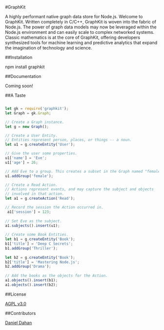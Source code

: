 
#GraphKit  

A highly performant native graph data store for Node.js. Welcome to GraphKit. Written completely in C/C\+\+, GraphKit is woven into the fabric of Node.js. The power of graph data models may now be leveraged within the Node.js environment and can easily scale to complex networked systems. Classic mathematics is at the core of GraphKit, offering developers synthesized tools for machine learning and predictive analytics that expand the imagination of technology and science.

##Installation

npm install graphkit

##Documentation

Coming soon!

##A Taste

```javascript

let gk = require('graphkit');
let Graph = gk.Graph;

// Create a Graph instance.
let g = new Graph();

// Create a User Entity.
// Entities represent person, places, or things -- a noun. 
let u1 = g.createEntity('User');

// Give the user some properties.
u1['name'] = 'Eve';
u1['age'] = 26;

// Add Eve to a group. This creates a subset in the Graph named "female".
u1.addGroup('female');

// Create a Read Action.
// Actions represent events, and may capture the subject and objects 
// involved in that action.
let a1 = g.createAction('Read');

// Record the session the Action occurred in. 
 a1['session'] = 123;
 
// Set Eve as the subject. 
a1.subjects().insert(u1);
 
// Create some Book Entities. 
let b1 = g.createEntity('Book');
b1['title'] = 'Deep C Secrets';
b1.addGroup('Thriller');
 
let b2 = g.createEntity('Book');
b2['title'] = 'Mastering Node.js';
b2.addGroup('Drama');
 
// Add the books as the objects for the Action. 
a1.objects().insert(b1);
a1.objects().insert(b2);

```

##License

[AGPL v3.0](http://choosealicense.com/licenses/agpl-3.0/)

##Contributors

[Daniel Dahan](https://github.com/danieldahan)